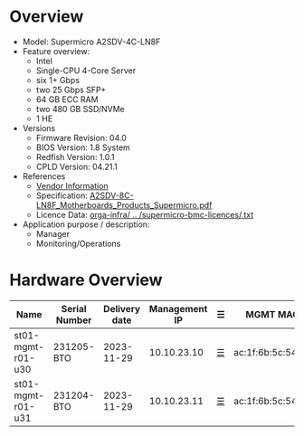 
# Overview

* Model: Supermicro A2SDV-4C-LN8F
* Feature overview:
  * Intel
  * Single-CPU 4-Core Server
  * six 1+ Gbps
  * two 25 Gbps SFP+
  * 64 GB ECC RAM
  * two 480 GB SSD/NVMe
  * 1 HE
* Versions
  * Firmware Revision: 04.0
  * BIOS Version: 1.8 System
  * Redfish Version: 1.0.1
  * CPLD Version: 04.21.1
* References
  * [Vendor Information](https://www.supermicro.com/de/products/motherboard/a2sdv-4c-ln8f)
  * Specification: [A2SDV-8C-LN8F_Motherboards_Products_Supermicro.pdf](https://github.com/SCS-Private/orga-infra/blob/main/scs-system-landscape/spec_sheets/servers//A2SDV-4C-LN8F_Motherboards_Products_Supermicro.pdf)
  * Licence Data: [orga-infra/ .. /supermicro-bmc-licences/<mac-adress>.txt](https://github.com/SCS-Private/orga-infra/tree/main/scs-system-landscape/supermicro-bmc-licences/)
* Application purpose / description:
  * Manager
  * Monitoring/Operations

# Hardware Overview

| Name              | Serial Number | Delivery date | Management IP  | ☰                        | MGMT MAC          | Comments                   |
|-------------------|---------------|---------------|----------------|--------------------------|-------------------|----------------------------|
| st01-mgmt-r01-u30 | 231205-BTO    | 2023-11-29    | 10.10.23.10    | [☰](https://10.10.23.10) | ac:1f:6b:5c:54:95 |                            |
| st01-mgmt-r01-u31 | 231204-BTO    | 2023-11-29    | 10.10.23.11    | [☰](https://10.10.23.11) | ac:1f:6b:5c:54:96 |                            |
